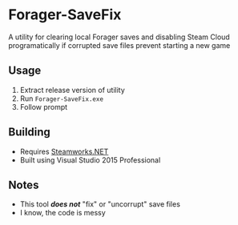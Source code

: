 # Forager-SaveFix
A utility for clearing local Forager saves and disabling Steam Cloud programatically if corrupted save files prevent starting a new game

## Usage
1. Extract release version of utility
2. Run `Forager-SaveFix.exe`
3. Follow prompt

## Building
- Requires [Steamworks.NET](https://github.com/rlabrecque/Steamworks.NET)
- Built using Visual Studio 2015 Professional

## Notes
- This tool ***does not*** "fix" or "uncorrupt" save files
- I know, the code is messy
